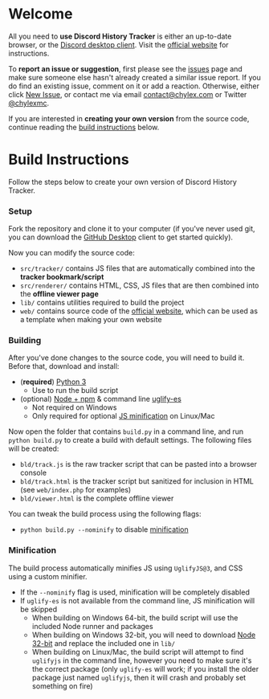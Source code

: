 # Welcome

All you need to **use Discord History Tracker** is either an up-to-date browser, or the [Discord desktop client](https://discordapp.com/download). Visit the [official website](https://dht.chylex.com) for instructions.

To **report an issue or suggestion**, first please see the [issues](https://github.com/chylex/Discord-History-Tracker/issues) page and make sure someone else hasn't already created a similar issue report. If you do find an existing issue, comment on it or add a reaction. Otherwise, either click [New Issue](https://github.com/chylex/Discord-History-Tracker/issues/new), or contact me via email [contact@chylex.com](mailto:contact@chylex.com) or Twitter [@chylexmc](https://twitter.com/chylexmc).

If you are interested in **creating your own version** from the source code, continue reading the [build instructions](#Build-Instructions) below.

# Build Instructions

Follow the steps below to create your own version of Discord History Tracker.

### Setup

Fork the repository and clone it to your computer (if you've never used git, you can download the [GitHub Desktop](https://desktop.github.com) client to get started quickly).

Now you can modify the source code:
* `src/tracker/` contains JS files that are automatically combined into the **tracker bookmark/script**
* `src/renderer/` contains HTML, CSS, JS files that are then combined into the **offline viewer page**
* `lib/` contains utilities required to build the project
* `web/` contains source code of the [official website](https://dht.chylex.com), which can be used as a template when making your own website

### Building

After you've done changes to the source code, you will need to build it. Before that, download and install:
* (**required**) [Python 3](https://www.python.org/downloads)
  * Use to run the build script
* (optional) [Node + npm](https://nodejs.org/en) & command line [uglify-es](https://www.npmjs.com/package/uglify-es)
  * Not required on Windows
  * Only required for optional [JS minification](#Minification) on Linux/Mac

Now open the folder that contains `build.py` in a command line, and run `python build.py` to create a build with default settings. The following files will be created:
* `bld/track.js` is the raw tracker script that can be pasted into a browser console
* `bld/track.html` is the tracker script but sanitized for inclusion in HTML (see `web/index.php` for examples)
* `bld/viewer.html` is the complete offline viewer

You can tweak the build process using the following flags:
* `python build.py --nominify` to disable [minification](#Minification)

### Minification

The build process automatically minifies JS using `UglifyJS@3`, and CSS using a custom minifier.

* If the `--nominify` flag is used, minification will be completely disabled
* If `uglify-es` is not available from the command line, JS minification will be skipped
  * When building on Windows 64-bit, the build script will use the included Node runner and packages
  * When building on Windows 32-bit, you will need to download [Node 32-bit](https://nodejs.org/en/download) and replace the included one in `lib/`
  * When building on Linux/Mac, the build script will attempt to find `uglifyjs` in the command line, however you need to make sure it's the correct package (only `uglify-es` will work; if you install the older package just named `uglifyjs`, then it will crash and probably set something on fire)
